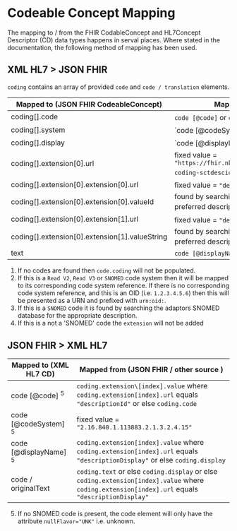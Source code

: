 # Codeable Concept Mapping

The mapping to / from the FHIR CodableConcept and HL7Concept Descriptor (CD) 
data types happens in serval places. Where stated in the documentation, 
the following method of mapping has been used.

## XML HL7 > JSON FHIR

`coding` contains an array of provided `code` and `code / translation` elements.

| Mapped to (JSON FHIR CodeableConcept)              | Mapped from (XML HL7 CD / other)                                                                       |                                                                                                                            
|----------------------------------------------------|--------------------------------------------------------------------------------------------------------|
| coding\[].code                                    | `code [@code]` or `code / translation [@code]`  <sup>1</sup>                                           |
| coding\[].system                                  | `code [@codeSystem] <sup>1,2</sup>                                               | 
| coding\[].display                                 | `code [@displayName] <sup>1,3</sup>          |
| coding\[].extension\[0].url                       | fixed value = `"https://fhir.nhs.uk/STU3/StructureDefinition/Extension-coding-sctdescid"` <sup>1,4</sup> |
| coding\[].extension\[0].extension\[0].url         | fixed value = `"decriptionId"` <sup>1,4</sup>                                                           |
| coding\[].extension\[0].extension\[0].valueId     | found by searching the adaptors SNOMED database for the preferred description ID <sup>1,4</sup>          |
| coding\[].extension\[0].extension\[1].url         | fixed value = `"descriptionDisplay"` <sup>1,4</sup>                                                   |
| coding\[].extension\[0].extension\[1].valueString | found by searching the adaptors SNOMED database for the preferred description <sup>1,4</sup>            |
| text                                               | `code [@displayName]` or else `code / originalText`                                                    |

1. If no codes are found then `code.coding` will not be populated.
2. If this is a `Read V2`, `Read V3` or `SNOMED` code system then it will be mapped to its corresponding code system reference.
If there is no corresponding code system reference, and this is an OID (i.e. `1.2.3.4.5.6`) then this will be presented as
a URN and prefixed with `urn:oid:`.
3. If this is a `SNOMED` code it is found by searching the adaptors SNOMED database for the appropriate description.
4. If this is a not a 'SNOMED' code the `extension` will not be added

## JSON FHIR > XML HL7

| Mapped to (XML HL7 CD)            | Mapped from (JSON FHIR / other source )                                                                                                          |
|-----------------------------------|--------------------------------------------------------------------------------------------------------------------------------------------------|
| code \[@code] <sup>5</sup>        | `coding.extension\[index].value` where `coding.extension[index].url` equals `"descriptionId"` or else `coding.code`                              |
| code \[@codeSystem] <sup>5</sup>  | fixed value = `"2.16.840.1.113883.2.1.3.2.4.15"`                                                                                                 |
| code \[@displayName] <sup>5</sup> | `coding.extension[index].value` where `coding.extension[index].url` equals `"descriptionDisplay"` or else `coding.display`                       |
| code / originalText               | `coding.text` or else `coding.display` or else `coding.extension[index].value` where `coding.extension[index].url` equals `"descriptionDisplay"` |

5. If no SNOMED code is present, the code element will only have the attribute `nullFlavor="UNK"` i.e. unknown.   
